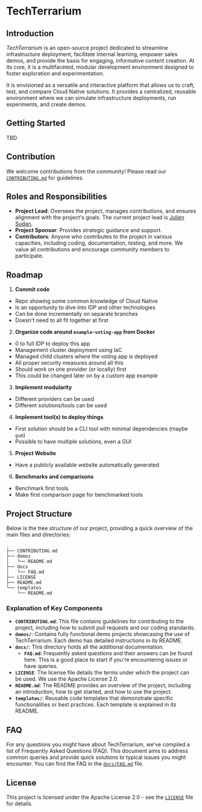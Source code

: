 # TechTerrarium

## Introduction

*TechTerrarium* is an open-source project dedicated to streamline infrastructure
deployment, facilitate internal learning, empower sales demos, and provide the
basis for engaging, informative content creation. At its core, it is a
multifaceted, modular development environment designed to foster exploration and
experimentation.

It is envisioned as a versatile and interactive platform that allows us to
craft, test, and compare Cloud Native solutions. It provides a centralized,
reusable environment where we can simulate infrastructure deployments, run
experiments, and create demos.


## Getting Started

TBD


## Contribution

We welcome contributions from the community! Please read our
[`CONTRIBUTING.md`](CONTRIBUTING.md) for guidelines.


## Roles and Responsibilities

- **Project Lead**: Oversees the project, manages contributions, and ensures
alignment with the project's goals. The current project lead is [Julien
Sudan](https://github.com/ned-si).
- **Project Sponsor**: Provides strategic guidance and support.
- **Contributors**: Anyone who contributes to the project in various capacities,
including coding, documentation, testing, and more. We value all contributions
and encourage community members to participate.


## Roadmap

1. **Commit code**
  - Repo showing some common knowledge of Cloud Native
  - Is an opportunity to dive into IDP and other technologies
  - Can be done incrementally on separate branches
  - Doesn't need to all fit together at first
2. **Organize code around `example-voting-app` from Docker**
  - 0 to full IDP to deploy this app
  - Management cluster deployment using IaC
  - Managed child clusters where the voting app is deployed
  - All proper security measures around all this
  - Should work on one provider (or locally) first
  - This could be changed later on by a custom app example
3. **Implement modularity**
  - Different providers can be used
  - Different solutions/tools can be used
4. **Implement tool(s) to deploy things**
  - First solution should be a CLI tool with minimal dependencies (maybe `gum`)
  - Possible to have multiple solutions, even a GUI
5. **Project Website**
  - Have a publicly available website automatically generated
6. **Benchmarks and comparisons**
  - Benchmark first tools
  - Make first comparison page for benchmarked tools


## Project Structure

Below is the tree structure of our project, providing a quick overview of the
main files and directories:

```
.
├── CONTRIBUTING.md
├── demos
│   └── README.md
├── docs
│   └── FAQ.md
├── LICENSE
├── README.md
└── templates
    └── README.md
```


### Explanation of Key Components

- **`CONTRIBUTING.md`**: This file contains guidelines for contributing to the
project, including how to submit pull requests and our coding standards.
- **`demos/`**: Contains fully functional demo projects showcasing the use of
TechTerrarium. Each demo has detailed instructions in its README.
- **`docs/`**: This directory holds all the additional documentation.
    - **`FAQ.md`**: Frequently asked questions and their answers can be found
    here. This is a good place to start if you're encountering issues or have
    queries.
- **`LICENSE`**: The license file details the terms under which the project can be
used. We use the Apache License 2.0.
- **`README.md`**: The README provides an overview of the project, including an
introduction, how to get started, and how to use the project.
- **`templates/`**: Reusable code templates that demonstrate specific
functionalities or best practices. Each template is explained in its README.


## FAQ

For any questions you might have about TechTerrarium, we've compiled a list of
Frequently Asked Questions (FAQ). This document aims to address common queries
and provide quick solutions to typical issues you might encounter. You can find
the FAQ in the [`docs/FAQ.md`](docs/FAQ.md) file.


## License

This project is licensed under the Apache License 2.0 - see the
[`LICENSE`](LICENSE) file for details.
